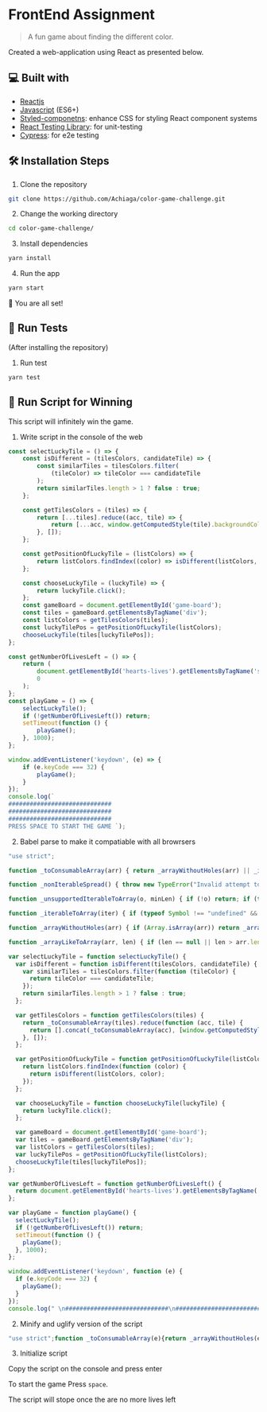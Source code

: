 # FrontEnd Assignment

> A fun game about finding the different color.

Created a web-application using React as presented below.

## 💻 Built with

- [Reactjs](https://reactjs.org/)
- [Javascript](https://developer.mozilla.org/en-US/docs/Web/JavaScript) (ES6+)
- [Styled-componetns](https://styled-components.com/): enhance CSS for styling React component systems
- [React Testing Library](https://testing-library.com/): for unit-testing
- [Cypress](https://www.cypress.io/): for e2e testing

## 🛠️ Installation Steps

1. Clone the repository

```bash
git clone https://github.com/Achiaga/color-game-challenge.git
```

2. Change the working directory

```bash
cd color-game-challenge/
```

3. Install dependencies

```bash
yarn install
```

4. Run the app

```bash
yarn start
```

🌟 You are all set!

## 🧪 Run Tests

(After installing the repository)

1. Run test

```bash
yarn test
```

## 🧪 Run Script for Winning

This script will infinitely win the game.

1. Write script in the console of the web

```js
const selectLuckyTile = () => {
	const isDifferent = (tilesColors, candidateTile) => {
		const similarTiles = tilesColors.filter(
			(tileColor) => tileColor === candidateTile
		);
		return similarTiles.length > 1 ? false : true;
	};

	const getTilesColors = (tiles) => {
		return [...tiles].reduce((acc, tile) => {
			return [...acc, window.getComputedStyle(tile).backgroundColor];
		}, []);
	};

	const getPositionOfLuckyTile = (listColors) => {
		return listColors.findIndex((color) => isDifferent(listColors, color));
	};

	const chooseLuckyTile = (luckyTile) => {
		return luckyTile.click();
	};
	const gameBoard = document.getElementById('game-board');
	const tiles = gameBoard.getElementsByTagName('div');
	const listColors = getTilesColors(tiles);
	const luckyTilePos = getPositionOfLuckyTile(listColors);
	chooseLuckyTile(tiles[luckyTilePos]);
};

const getNumberOfLivesLeft = () => {
	return (
		document.getElementById('hearts-lives').getElementsByTagName('svg').length >
		0
	);
};
const playGame = () => {
	selectLuckyTile();
	if (!getNumberOfLivesLeft()) return;
	setTimeout(function () {
		playGame();
	}, 1000);
};

window.addEventListener('keydown', (e) => {
	if (e.keyCode === 32) {
		playGame();
	}
});
console.log(` 
#############################
#############################
############################# 
PRESS SPACE TO START THE GAME `);
```

2. Babel parse to make it compatiable with all browrsers

```js
"use strict";

function _toConsumableArray(arr) { return _arrayWithoutHoles(arr) || _iterableToArray(arr) || _unsupportedIterableToArray(arr) || _nonIterableSpread(); }

function _nonIterableSpread() { throw new TypeError("Invalid attempt to spread non-iterable instance.\nIn order to be iterable, non-array objects must have a [Symbol.iterator]() method."); }

function _unsupportedIterableToArray(o, minLen) { if (!o) return; if (typeof o === "string") return _arrayLikeToArray(o, minLen); var n = Object.prototype.toString.call(o).slice(8, -1); if (n === "Object" && o.constructor) n = o.constructor.name; if (n === "Map" || n === "Set") return Array.from(o); if (n === "Arguments" || /^(?:Ui|I)nt(?:8|16|32)(?:Clamped)?Array$/.test(n)) return _arrayLikeToArray(o, minLen); }

function _iterableToArray(iter) { if (typeof Symbol !== "undefined" && Symbol.iterator in Object(iter)) return Array.from(iter); }

function _arrayWithoutHoles(arr) { if (Array.isArray(arr)) return _arrayLikeToArray(arr); }

function _arrayLikeToArray(arr, len) { if (len == null || len > arr.length) len = arr.length; for (var i = 0, arr2 = new Array(len); i < len; i++) { arr2[i] = arr[i]; } return arr2; }

var selectLuckyTile = function selectLuckyTile() {
  var isDifferent = function isDifferent(tilesColors, candidateTile) {
    var similarTiles = tilesColors.filter(function (tileColor) {
      return tileColor === candidateTile;
    });
    return similarTiles.length > 1 ? false : true;
  };

  var getTilesColors = function getTilesColors(tiles) {
    return _toConsumableArray(tiles).reduce(function (acc, tile) {
      return [].concat(_toConsumableArray(acc), [window.getComputedStyle(tile).backgroundColor]);
    }, []);
  };

  var getPositionOfLuckyTile = function getPositionOfLuckyTile(listColors) {
    return listColors.findIndex(function (color) {
      return isDifferent(listColors, color);
    });
  };

  var chooseLuckyTile = function chooseLuckyTile(luckyTile) {
    return luckyTile.click();
  };

  var gameBoard = document.getElementById('game-board');
  var tiles = gameBoard.getElementsByTagName('div');
  var listColors = getTilesColors(tiles);
  var luckyTilePos = getPositionOfLuckyTile(listColors);
  chooseLuckyTile(tiles[luckyTilePos]);
};

var getNumberOfLivesLeft = function getNumberOfLivesLeft() {
  return document.getElementById('hearts-lives').getElementsByTagName('svg').length > 0;
};

var playGame = function playGame() {
  selectLuckyTile();
  if (!getNumberOfLivesLeft()) return;
  setTimeout(function () {
    playGame();
  }, 1000);
};

window.addEventListener('keydown', function (e) {
  if (e.keyCode === 32) {
    playGame();
  }
});
console.log(" \n#############################\n#############################\n############################# \nPRESS SPACE TO START THE GAME ");
```

2. Minify and uglify version of the script

```js
"use strict";function _toConsumableArray(e){return _arrayWithoutHoles(e)||_iterableToArray(e)||_unsupportedIterableToArray(e)||_nonIterableSpread()}function _nonIterableSpread(){throw new TypeError("Invalid attempt to spread non-iterable instance.\nIn order to be iterable, non-array objects must have a [Symbol.iterator]() method.")}function _unsupportedIterableToArray(e,r){if(e){if("string"==typeof e)return _arrayLikeToArray(e,r);var t=Object.prototype.toString.call(e).slice(8,-1);return"Object"===t&&e.constructor&&(t=e.constructor.name),"Map"===t||"Set"===t?Array.from(e):"Arguments"===t||/^(?:Ui|I)nt(?:8|16|32)(?:Clamped)?Array$/.test(t)?_arrayLikeToArray(e,r):void 0}}function _iterableToArray(e){if("undefined"!=typeof Symbol&&Symbol.iterator in Object(e))return Array.from(e)}function _arrayWithoutHoles(e){if(Array.isArray(e))return _arrayLikeToArray(e)}function _arrayLikeToArray(e,r){(null==r||r>e.length)&&(r=e.length);for(var t=0,n=new Array(r);t<r;t++)n[t]=e[t];return n}var selectLuckyTile=function(){var e=document.getElementById("game-board").getElementsByTagName("div"),r=function(e){return e.findIndex(function(r){return t=r,!(e.filter(function(e){return e===t}).length>1);var t})}(function(e){return _toConsumableArray(e).reduce(function(e,r){return[].concat(_toConsumableArray(e),[window.getComputedStyle(r).backgroundColor])},[])}(e));e[r].click()},getNumberOfLivesLeft=function(){return document.getElementById("hearts-lives").getElementsByTagName("svg").length>0},playGame=function e(){selectLuckyTile(),getNumberOfLivesLeft()&&setTimeout(function(){e()},1e3)};window.addEventListener("keydown",function(e){32===e.keyCode&&playGame()}),console.log(" \n#############################\n#############################\n############################# \nPRESS SPACE TO START THE GAME ");
```

3. Initialize script

Copy the script on the console and press enter

To start the game Press ```space```.

The script will stope once the are no more lives left

